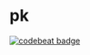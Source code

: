 # pk


[![codebeat badge](https://codebeat.co/badges/e3eed611-648b-40bd-81c5-1b60d8bb6671)](https://codebeat.co/projects/github-com-danielnaranjo-pk-master)
